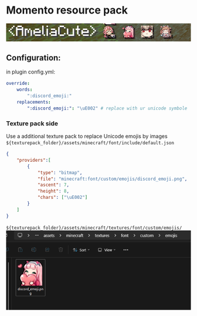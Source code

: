 # Momento resource pack

![](https://github.com/MignonPetitXelow/Momento/blob/main/.assets/exa1.png)

## Configuration:

in plugin config.yml:
```yml
override:
    words:
        ":discord_emoji:"
    replacements:
        ":discord_emoji:": "\uE002" # replace with ur unicode symbole
```
### Texture pack side
Use a additional texture pack to replace Unicode emojis by images <br>
`${texturepack_folder}/assets/minecraft/font/include/default.json`
```json
{
    "providers":[
        {
            "type": "bitmap",
            "file": "minecraft:font/custom/emojis/discord_emoji.png",
            "ascent": 7,
            "height": 8,
            "chars": ["\uE002"]
        }
    ]
}
```
`${texturepack_folder}/assets/minecraft/textures/font/custom/emojis/`
![](https://github.com/MignonPetitXelow/Momento/blob/main/.assets/exa2.png)